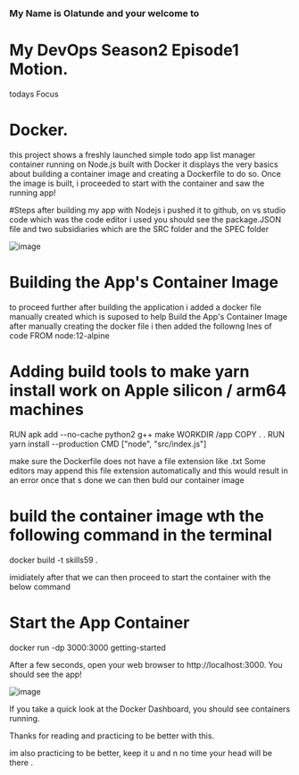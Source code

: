 ### My Name is Olatunde and your welcome to  
# My DevOps Season2 Episode1 Motion.

todays Focus 
# Docker.

this project shows a freshly launched simple todo app list manager container running on Node.js built with Docker
it displays the very basics about building a container image and creating a Dockerfile to do so. Once the image is built, 
i proceeded to start with the container and saw the running app!

#Steps
after building my app with Nodejs i pushed it to github, 
on vs studio code which was the code editor i used you should see the package.JSON file and two subsidiaries which are the SRC folder and the SPEC folder

![image](https://user-images.githubusercontent.com/56154525/199478926-033c692f-095c-4445-b2d2-a5da916d9c06.png)

# Building the App's Container Image
to proceed further after building the application i added a docker file manually created which is suposed to help Build the App's Container Image
after manually creating the docker file i then added the followng lnes of code
FROM node:12-alpine

# Adding build tools to make yarn install work on Apple silicon / arm64 machines
RUN apk add --no-cache python2 g++ make
WORKDIR /app
COPY . .
RUN yarn install --production
CMD ["node", "src/index.js"]

make sure the Dockerfile does not have a file extension like .txt Some editors may append this file extension automatically and this would result in an error
once that s done we can then buld our container image 

# build the container image wth the following command in the terminal
docker build -t skills59 .

imidiately after that we can then proceed to start the container with the below command

# Start the App Container
docker run -dp 3000:3000 getting-started

After a few seconds, open your web browser to http://localhost:3000. You should see the app!

![image](https://user-images.githubusercontent.com/56154525/199486257-63ddc733-7625-48f4-b23d-0cdff2dde62c.png)


If you take a quick look at the Docker Dashboard, you should see containers running.

Thanks for reading and practicing to be better with this. 

im also practicing to be better, keep it u and n no time your head will be there .
